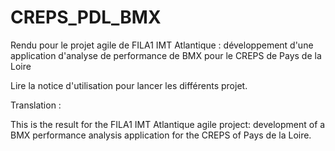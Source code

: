 # CREPS_PDL_BMX
Rendu pour le projet agile de FILA1 IMT Atlantique : développement d'une application d'analyse de performance de BMX pour le CREPS de Pays de la Loire

Lire la notice d'utilisation pour lancer les différents projet.

Translation :

This is the result for the FILA1 IMT Atlantique agile project: development of a BMX performance analysis application for the CREPS of Pays de la Loire.
